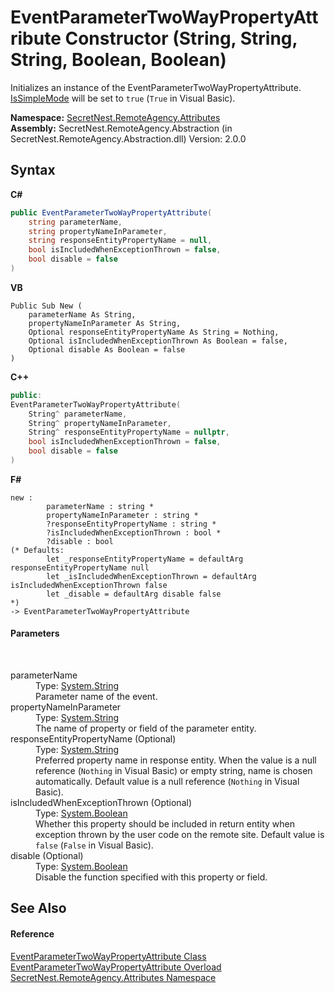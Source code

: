 # EventParameterTwoWayPropertyAttribute Constructor (String, String, String, Boolean, Boolean)
 

Initializes an instance of the EventParameterTwoWayPropertyAttribute. <a href="P_SecretNest_RemoteAgency_Attributes_ParameterTwoWayPropertyAttribute_IsSimpleMode">IsSimpleMode</a> will be set to `true` (`True` in Visual Basic).

**Namespace:**&nbsp;<a href="N_SecretNest_RemoteAgency_Attributes">SecretNest.RemoteAgency.Attributes</a><br />**Assembly:**&nbsp;SecretNest.RemoteAgency.Abstraction (in SecretNest.RemoteAgency.Abstraction.dll) Version: 2.0.0

## Syntax

**C#**<br />
``` C#
public EventParameterTwoWayPropertyAttribute(
	string parameterName,
	string propertyNameInParameter,
	string responseEntityPropertyName = null,
	bool isIncludedWhenExceptionThrown = false,
	bool disable = false
)
```

**VB**<br />
``` VB
Public Sub New ( 
	parameterName As String,
	propertyNameInParameter As String,
	Optional responseEntityPropertyName As String = Nothing,
	Optional isIncludedWhenExceptionThrown As Boolean = false,
	Optional disable As Boolean = false
)
```

**C++**<br />
``` C++
public:
EventParameterTwoWayPropertyAttribute(
	String^ parameterName, 
	String^ propertyNameInParameter, 
	String^ responseEntityPropertyName = nullptr, 
	bool isIncludedWhenExceptionThrown = false, 
	bool disable = false
)
```

**F#**<br />
``` F#
new : 
        parameterName : string * 
        propertyNameInParameter : string * 
        ?responseEntityPropertyName : string * 
        ?isIncludedWhenExceptionThrown : bool * 
        ?disable : bool 
(* Defaults:
        let _responseEntityPropertyName = defaultArg responseEntityPropertyName null
        let _isIncludedWhenExceptionThrown = defaultArg isIncludedWhenExceptionThrown false
        let _disable = defaultArg disable false
*)
-> EventParameterTwoWayPropertyAttribute
```


#### Parameters
&nbsp;<dl><dt>parameterName</dt><dd>Type: <a href="https://docs.microsoft.com/dotnet/api/system.string" target="_blank">System.String</a><br />Parameter name of the event.</dd><dt>propertyNameInParameter</dt><dd>Type: <a href="https://docs.microsoft.com/dotnet/api/system.string" target="_blank">System.String</a><br />The name of property or field of the parameter entity.</dd><dt>responseEntityPropertyName (Optional)</dt><dd>Type: <a href="https://docs.microsoft.com/dotnet/api/system.string" target="_blank">System.String</a><br />Preferred property name in response entity. When the value is a null reference (`Nothing` in Visual Basic) or empty string, name is chosen automatically. Default value is a null reference (`Nothing` in Visual Basic).</dd><dt>isIncludedWhenExceptionThrown (Optional)</dt><dd>Type: <a href="https://docs.microsoft.com/dotnet/api/system.boolean" target="_blank">System.Boolean</a><br />Whether this property should be included in return entity when exception thrown by the user code on the remote site. Default value is `false` (`False` in Visual Basic).</dd><dt>disable (Optional)</dt><dd>Type: <a href="https://docs.microsoft.com/dotnet/api/system.boolean" target="_blank">System.Boolean</a><br />Disable the function specified with this property or field.</dd></dl>

## See Also


#### Reference
<a href="T_SecretNest_RemoteAgency_Attributes_EventParameterTwoWayPropertyAttribute">EventParameterTwoWayPropertyAttribute Class</a><br /><a href="Overload_SecretNest_RemoteAgency_Attributes_EventParameterTwoWayPropertyAttribute__ctor">EventParameterTwoWayPropertyAttribute Overload</a><br /><a href="N_SecretNest_RemoteAgency_Attributes">SecretNest.RemoteAgency.Attributes Namespace</a><br />
